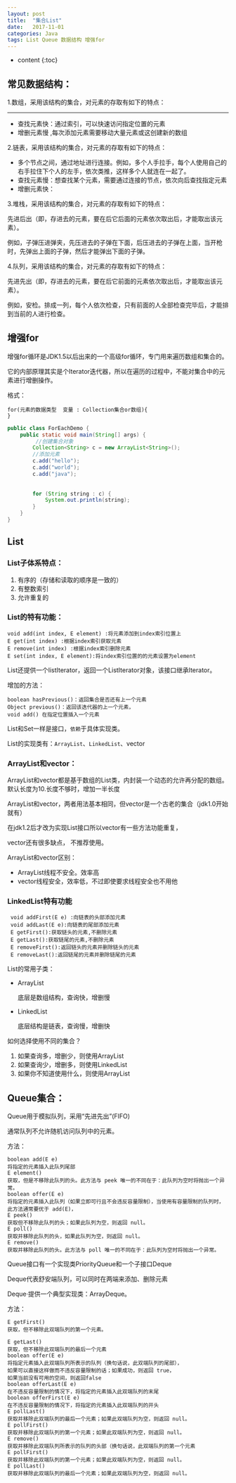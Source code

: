 ```yaml
---
layout: post
title:  "集合List"
date:   2017-11-01
categories: Java
tags: List Queue 数据结构 增强for
---
```


* content
{:toc}
## 常见数据结构：

1.数组，采用该结构的集合，对元素的存取有如下的特点：

---

* 查找元素快：通过索引，可以快速访问指定位置的元素
* 增删元素慢 ,每次添加元素需要移动大量元素或这创建新的数组

2.链表，采用该结构的集合，对元素的存取有如下的特点：

* 多个节点之间，通过地址进行连接。例如，多个人手拉手，每个人使用自己的右手拉住下个人的左手，依次类推，这样多个人就连在一起了。
* 查找元素慢：想查找某个元素，需要通过连接的节点，依次向后查找指定元素
* 增删元素快：

3.堆栈，采用该结构的集合，对元素的存取有如下的特点：

​	先进后出（即，存进去的元素，要在后它后面的元素依次取出后，才能取出该元素）。

​	例如，子弹压进弹夹，先压进去的子弹在下面，后压进去的子弹在上面，当开枪时，先弹出上面的子弹，然后才能弹出下面的子弹。

4.队列，采用该结构的集合，对元素的存取有如下的特点：

​	先进先出（即，存进去的元素，要在后它前面的元素依次取出后，才能取出该元素）。

​	例如，安检。排成一列，每个人依次检查，只有前面的人全部检查完毕后，才能排到当前的人进行检查。

## 增强for

增强for循环是JDK1.5以后出来的一个高级for循环，专门用来遍历数组和集合的。

它的内部原理其实是个Iterator迭代器，所以在遍历的过程中，不能对集合中的元素进行增删操作。

格式：

```
for(元素的数据类型  变量 : Collection集合or数组){
}
```

```java
public class ForEachDemo {
	public static void main(String[] args) {
		 //创建集合对象
		Collection<String> c = new ArrayList<String>();
		//添加元素
		c.add("hello");
		c.add("world");
		c.add("java");
		
		
		for (String string : c) {
			System.out.println(string);
		}
	}
}
```

## List

### List子体系特点：

1. 有序的（存储和读取的顺序是一致的） 
2. 有整数索引 
3. 允许重复的

### List的特有功能：

```
void add(int index, E element) :将元素添加到index索引位置上
E get(int index) :根据index索引获取元素
E remove(int index) :根据index索引删除元素
E set(int index, E element):将index索引位置的的元素设置为element
```

List还提供一个listIterator，返回一个ListIterator对象，该接口继承Iterator。

增加的方法：

```
boolean hasPrevious()：返回集合是否还有上一个元素
Object previous()：返回该迭代器的上一个元素，
void add() 在指定位置插入一个元素
```

 List和Set一样是接口，`依赖`于具体实现类。

List的实现类有：`ArrayList`、`LinkedList`、vector



### ArrayList和vector：

ArrayList和vector都是基于数组的List类，内封装一个动态的允许再分配的数组。
默认长度为10.长度不够时，增加一半长度

ArrayList和vector，两者用法基本相同，但vector是一个古老的集合（jdk1.0开始就有）

在jdk1.2后才改为实现List接口所以vector有一些方法功能重复，

vector还有很多缺点， 不推荐使用。

ArrayList和vector区别：

* ArrayList线程不安全。效率高
* vector线程安全，效率低，不过即使要求线程安全也不用他

### LinkedList特有功能

```
 void addFirst(E e) :向链表的头部添加元素
 void addLast(E e):向链表的尾部添加元素
 E getFirst():获取链头的元素,不删除元素
 E getLast():获取链尾的元素,不删除元素
 E removeFirst():返回链头的元素并删除链头的元素
 E removeLast():返回链尾的元素并删除链尾的元素
```

List的常用子类：

* ArrayList

   底层是数组结构，查询快，增删慢

* LinkedList

  底层结构是链表，查询慢，增删快

 如何选择使用不同的集合？

1. 如果查询多，增删少，则使用ArrayList
2. 如果查询少，增删多，则使用LinkedList
3. 如果你不知道使用什么，则使用ArrayList

## Queue集合：

Queue用于模拟队列，采用“先进先出”(FIFO)

通常队列不允许随机访问队列中的元素。

方法：

```
boolean add(E e)
将指定的元素插入此队列尾部
E element()
获取，但是不移除此队列的头。此方法与 peek 唯一的不同在于：此队列为空时将抛出一个异常。
boolean offer(E e)
将指定的元素插入此队列（如果立即可行且不会违反容量限制），当使用有容量限制的队列时，此方法通常要优于 add(E)，
E peek()
获取但不移除此队列的头；如果此队列为空，则返回 null。
E poll()
获取并移除此队列的头，如果此队列为空，则返回 null。
E remove()
获取并移除此队列的头。此方法与 poll 唯一的不同在于：此队列为空时将抛出一个异常。

```

Queue接口有一个实现类PriorityQueue和一个子接口Deque

Deque代表舒安端队列，可以同时在两端来添加、删除元素

Deque·提供一个典型实现类：ArrayDeque。

方法：

```
E getFirst()
获取，但不移除此双端队列的第一个元素。

E getLast()
获取，但不移除此双端队列的最后一个元素
boolean offer(E e)
将指定元素插入此双端队列所表示的队列（换句话说，此双端队列的尾部），
如果可以直接这样做而不违反容量限制的话；如果成功，则返回 true，
如果当前没有可用的空间，则返回false
boolean offerLast(E e)
在不违反容量限制的情况下，将指定的元素插入此双端队列的末尾
boolean offerFirst(E e)
在不违反容量限制的情况下，将指定的元素插入此双端队列的开头
E pollLast()
获取并移除此双端队列的最后一个元素；如果此双端队列为空，则返回 null。
E pollFirst()
获取并移除此双端队列的第一个元素；如果此双端队列为空，则返回 null。
E remove()
获取并移除此双端队列所表示的队列的头部（换句话说，此双端队列的第一个元素
E pollFirst()
获取并移除此双端队列的第一个元素；如果此双端队列为空，则返回 null。
E pollLast()
获取并移除此双端队列的最后一个元素；如果此双端队列为空，则返回 null。

```



